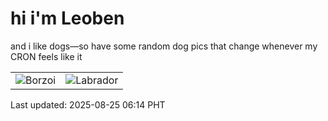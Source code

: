 # hi i'm Leoben

and i like dogs—so have some random dog pics that change whenever my CRON feels like it

|  |  |
|--------|----------|
| ![Borzoi](https://random-dog-vercel.vercel.app/api/random-borzoi?v=1756073676) | ![Labrador](https://random-dog-vercel.vercel.app/api/random-labrador?v=1756073676) |

Last updated: 2025-08-25 06:14 PHT
